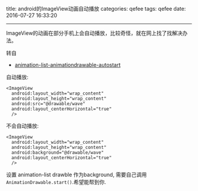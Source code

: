 title: android的ImageView动画自动播放
categories: qefee
tags: qefee
date: 2016-07-27 16:33:20

---

<!--head-->

ImageView的动画在部分手机上会自动播放，比较奇怪，就在网上找了找解决办法。
<!--more-->
<!--body-->
转自

* [animation-list-animationdrawable-autostart](http://stackoverflow.com/questions/14220517/animation-list-animationdrawable-autostart)

自动播放:

```
<ImageView
  android:layout_width="wrap_content"
  android:layout_height="wrap_content"
  android:src="@drawable/wave"
  android:layout_centerHorizontal="true"
  />
```

不会自动播放:

```
<ImageView
  android:layout_width="wrap_content"
  android:layout_height="wrap_content"
  android:background="@drawable/wave"
  android:layout_centerHorizontal="true"
  />
```

设置 animation-list drawble 作为background, 需要自己调用`AnimationDrawable.start()`.希望能帮到你.